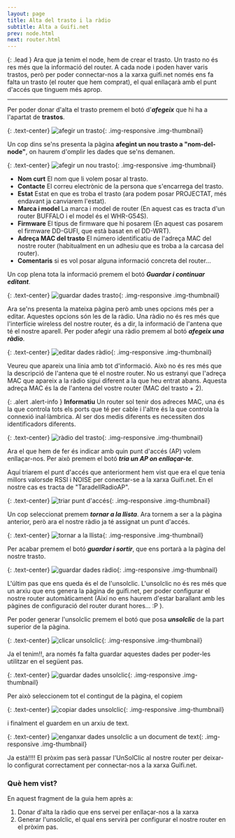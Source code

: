 ```yaml
---
layout: page
title: Alta del trasto i la ràdio
subtitle: Alta a Guifi.net
prev: node.html
next: router.html
---
```


{: .lead }
Ara que ja tenim el node, hem de crear el trasto. Un trasto no és res més que la informació del router. A cada node i poden haver varis trastos, però per poder connectar-nos a la xarxa guifi.net només ens fa falta un trasto (el router que hem comprat), el qual enllaçarà amb el punt d'accés que tinguem més aprop.

---

Per poder donar d'alta el trasto premem el botó d'***afegeix*** que hi ha a l'apartat de **trastos**.

{: .text-center}
![afegir un trasto](img/trasto/01.jpg "afegir un trasto"){: .img-responsive .img-thumbnail}

Un cop dins se'ns presenta la pàgina **afegint un nou trasto a "nom-del-node"**, on haurem d'omplir les dades que se'ns demanen.

{: .text-center}
![afegir un nou trasto](img/trasto/02.jpg "afegir un nou trasto"){: .img-responsive .img-thumbnail}

- **Nom curt** El nom que li volem posar al trasto.
- **Contacte** El correu electrònic de la persona que s'encarrega del trasto.
- **Estat** Estat en que es troba el trasto (ara podem posar PROJECTAT, més endavant ja canviarem l'estat).
- **Marca i model** La marca i model de router (En aquest cas es tracta d'un router BUFFALO i el model és el WHR-G54S).
- **Firmware** El tipus de firmware que hi posarem (En aquest cas posarem el firmware DD-GUFI, que està basat en el DD-WRT).
- **Adreça MAC del trasto** El número identificatiu de l'adreça MAC del nostre router (habitualment en un adhesiu que es troba a la carcasa del router).
- **Comentaris** si es vol posar alguna informació concreta del router...

Un cop plena tota la informació premem el botó ***Guardar i continuar editant***.

{: .text-center}
![guardar dades trasto](img/trasto/03.jpg "guardar dades trasto"){: .img-responsive .img-thumbnail}

Ara se'ns presenta la mateixa pàgina però amb unes opcions més per a editar. Aquestes opcions són les de la ràdio. Una ràdio no és res més que l'interfície wireless del nostre router, és a dir, la informació de l'antena que té el nostre aparell. Per poder afegir una ràdio premem al botó ***afegeix una ràdio***.

{: .text-center}
![editar dades ràdio](img/trasto/04.jpg "editar dades ràdio"){: .img-responsive .img-thumbnail}

Veureu que apareix una línia amb tot d'informació. Això no és res més que la descripció de l'antena que té el nostre router. No us estranyi que l'adreça MAC que apareix a la ràdio sigui diferent a la que heu entrat abans. Aquesta adreça MAC és la de l'antena del vostre router (MAC del trasto + 2).

{: .alert .alert-info }
**Informatiu** Un router sol tenir dos adreces MAC, una és la que controla tots els ports que té per cable i l'altre és la que controla la connexió inal·làmbrica. Al ser dos medis diferents es necessiten dos identificadors diferents.

{: .text-center}
![ràdio del trasto](img/trasto/05.jpg "ràdio del trasto"){: .img-responsive .img-thumbnail}

Ara el que hem de fer és indicar amb quin punt d'accés (AP) volem enllaçar-nos. Per això premem el botó ***tria un AP on enllaçar-te***.

Aquí triarem el punt d'accés que anteriorment hem vist que era el que tenia millors valorsde RSSI i NOISE per conectar-se a la xarxa Guifi.net. En el nostre cas es tracta de &quot;TaradellRadioAP&quot;.

{: .text-center}
![triar punt d'accés](img/trasto/06.jpg "triar punt d'accés"){: .img-responsive .img-thumbnail}

Un cop seleccionat premem ***tornar a la llista***. Ara tornem a ser a la pàgina anterior, però ara el nostre ràdio ja té assignat un punt d'accés.

{: .text-center}
![tornar a la llista](img/trasto/07.jpg "tornar a la llista"){: .img-responsive .img-thumbnail}

Per acabar premem el botó ***guardar i sortir***, que ens portarà a la pàgina del nostre trasto.

{: .text-center}
![guardar dades ràdio](img/trasto/08.jpg "guardar dades ràdio"){: .img-responsive .img-thumbnail}

L'últim pas que ens queda és el de l'unsolclic. L'unsolclic no és res més que un arxiu que ens genera la pàgina de guifi.net, per poder configurar el nostre router automàticament (Així no ens haurem d'estar barallant amb les pàgines de configuració del router durant hores... :P ).

Per poder generar l'unsolclic premem el botó que posa ***unsolclic*** de la part superior de la pàgina.

{: .text-center}
![clicar unsolclic](img/trasto/09.jpg "clicar unsolclic"){: .img-responsive .img-thumbnail}

Ja el tenim!!, ara només fa falta guardar aquestes dades per poder-les utilitzar en el següent pas.

{: .text-center}
![guardar dades unsolclic](img/trasto/10.jpg "guardar dades unsolclic"){: .img-responsive .img-thumbnail}

Per això seleccionem tot el contingut de la pàgina, el copiem

{: .text-center}
![copiar dades unsolclic](img/trasto/11.jpg "copiar dades unsolclic"){: .img-responsive .img-thumbnail}

i finalment el guardem en un arxiu de text.

{: .text-center}
![enganxar dades unsolclic a un document de text](img/trasto/12.jpg "enganxar dades unsolclic a un document de text"){: .img-responsive .img-thumbnail}

Ja està!!!! El pròxim pas serà passar l'UnSolClic al nostre router per deixar-lo configurat correctament per connectar-nos a la xarxa Guifi.net.

### Què hem vist?

En aquest fragment de la guia hem après a:

1. Donar d'alta la ràdio que ens servei per enllaçar-nos a la xarxa
2. Generar l'unsolclic, el qual ens servirà per configurar el nostre router en el pròxim pas.

